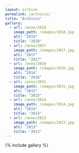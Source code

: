 ```yaml
---
layout: archive
permalink: /archivio/
title: "Archivio"
gallery:
  - url: /anno/2018
    image_path: /images/2018.jpg
    alt: "2018"
    title: "2018"
  - url: /anno/2017
    image_path: /images/2017.jpg
    alt: "2017"
    title: "2017"
  - url: /anno/2016
    image_path: /images/2016.jpg
    alt: "2016"
    title: "2016"
  - url: /anno/2015
    image_path: /images/2015.jpg
    alt: "2015"
    title: "2015"
  - url: /anno/2014
    image_path: /images/2014.jpg
    alt: "2014"
    title: "2014"
  - url: /anno/2013
    image_path: /images/2013.jpg
    alt: "2013"
    title: "2013"                    
---
```


{% include gallery %}